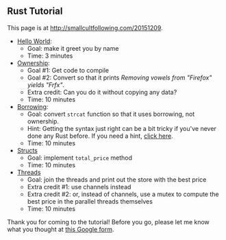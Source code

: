 ## Rust Tutorial

This page is at <http://smallcultfollowing.com/20151209>.

- [Hello World](src/hello_world.rs):
    - Goal: make it greet you by name
    - Time: 3 minutes
- [Ownership](src/ownership.rs):
    - Goal #1: Get code to compile
    - Goal #2: Convert so that it prints *Removing vowels from "Firefox" yields "Frfx"*.
    - Extra credit: Can you do it without copying any data?
    - Time: 10 minutes
- [Borrowing](src/borrowing.rs):
    - Goal: convert `strcat` function so that it uses borrowing, not ownership.
    - Hint: Getting the syntax just right can be a bit tricky if you've never done
      any Rust before. If you need a hint, [click here](hint-borrowing-1.html).
    - Time: 10 minutes
- [Structs](src/structs.rs)
    - Goal: implement `total_price` method
    - Time: 10 minutes
- [Threads](src/threads.rs)
    - Goal: join the threads and print out the store with the best price
    - Extra credit #1: use channels instead
    - Extra credit #2: or, instead of channels, use a mutex to compute the best price in
      the parallel threads themselves
    - Time: 10 minutes

Thank you for coming to the tutorial! Before you go, please let me
know what you thought at
[this Google form](http://goo.gl/forms/TTjkyPcF6i).
